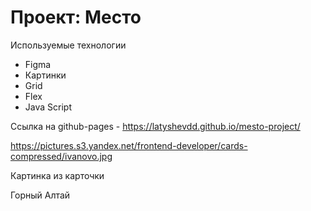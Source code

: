 # Проект: Место

Используемые технологии
* Figma
* Картинки
* Grid
* Flex
* Java Script

Ссылка на github-pages - https://latyshevdd.github.io/mesto-project/


https://pictures.s3.yandex.net/frontend-developer/cards-compressed/ivanovo.jpg

Картинка из карточки

Горный Алтай



